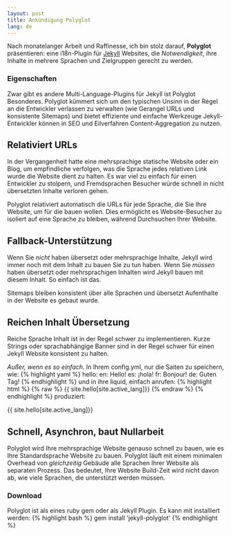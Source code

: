 ```yaml
---
layout: post
title: Ankündigung Polyglot
lang: de
---
```


Nach monatelanger Arbeit und Raffinesse, ich bin stolz darauf, **Polyglot** präsentieren: eine i18n-Plugin für [Jekyll](http://jekyllrb.com) Websites, die *Notwendigkeit*, ihre Inhalte in mehrere Sprachen und Zielgruppen gerecht zu werden.

### Eigenschaften

Zwar gibt es andere Multi-Language-Plugins für Jekyll ist Polyglot Besonderes. Polyglot kümmert sich um den typischen Unsinn in der Regel an die Entwickler verlassen zu verwalten (wie Gerangel URLs und konsistente Sitemaps) und bietet effiziente und einfache Werkzeuge Jekyll-Entwickler können in SEO und Eilverfahren Content-Aggregation zu nutzen.

## Relativiert URLs

In der Vergangenheit hatte eine mehrsprachige statische Website oder ein Blog, um empfindliche verfolgen, was die Sprache jedes relativen Link wurde die Website dient zu halten. Es war viel zu einfach für einen Entwickler zu stolpern, und Fremdsprachen Besucher würde schnell in nicht übersetzten Inhalte verloren gehen.

Polyglot relativiert automatisch die URLs für jede Sprache, die Sie Ihre Website, um für die bauen wollen. Dies ermöglicht es Website-Besucher zu isoliert auf eine Sprache zu bleiben, während Durchsuchen Ihrer Website.

## Fallback-Unterstützung

Wenn Sie *nicht* haben übersetzt oder mehrsprachige Inhalte, Jekyll wird immer noch mit dem Inhalt zu bauen Sie zu tun haben. Wenn Sie *müssen* haben übersetzt oder mehrsprachigen Inhalten wird Jekyll bauen mit diesem Inhalt. So einfach ist das.

Sitemaps bleiben konsistent über alle Sprachen und übersetzt Aufenthalte in der Website es gebaut wurde.

## Reichen Inhalt Übersetzung

Reiche Sprache Inhalt ist in der Regel schwer zu implementieren. Kurze Strings oder sprachabhängige Banner sind in der Regel schwer für einen Jekyll Website konsistent zu halten.

*Außer, wenn es so einfach*. In Ihrem config.yml, nur die Saiten zu speichern, wie:
{% highlight yaml %}
hello:
  en: Hello!
  es: ¡hola!
  fr: Bonjour!
  de: Guten Tag!
{% endhighlight %}
und in ihre liquid, einfach anrufen:
{% highlight html %}
{% raw %}
{{ site.hello[site.active_lang]}}
{% endraw %}
{% endhighlight %}
produziert:
<p class="message">
{{ site.hello[site.active_lang]}}
</p>

## Schnell, Asynchron, baut Nullarbeit

  Polyglot wird Ihre mehrsprachige Website genauso schnell zu bauen, wie es Ihre Standardsprache Website zu bauen. Polyglot läuft mit einem minimalen Overhead von *gleichzeitig* Gebäude alle Sprachen Ihrer Website als separaten Prozess. Das bedeutet, Ihre Website Build-Zeit wird nicht davon ab, wie viele Sprachen, die unterstützt werden müssen.

### Download

  Polyglot ist als eines ruby gem oder als Jekyll Plugin. Es kann mit installiert werden:
  {% highlight bash %}
  gem install 'jekyll-polyglot'
  {% endhighlight %}
